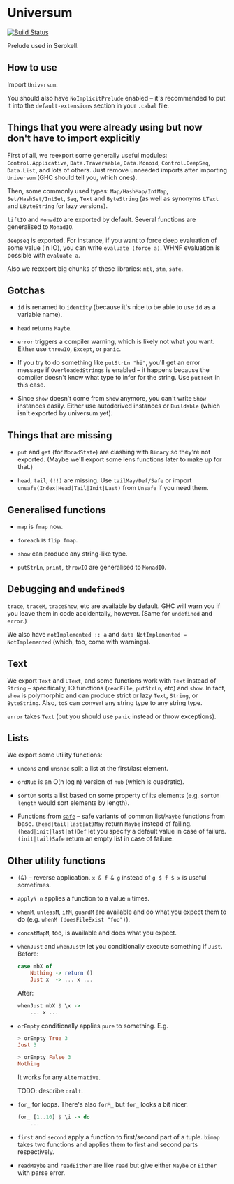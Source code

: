 Universum
=========

[![Build Status](https://travis-ci.org/serokell/universum.svg?branch=master)](https://travis-ci.org/serokell/universum)

Prelude used in Serokell.


How to use
----------

Import `Universum`.

You should also have `NoImplicitPrelude` enabled – it's recommended to put it into the `default-extensions` section in your `.cabal` file.


Things that you were already using but now don't have to import explicitly
--------------------------------------------------------------------------

First of all, we reexport some generally useful modules: `Control.Applicative`, `Data.Traversable`, `Data.Monoid`, `Control.DeepSeq`, `Data.List`, and lots of others. Just remove unneeded imports after importing `Universum` (GHC should tell you, which ones).

Then, some commonly used types: `Map/HashMap/IntMap`, `Set/HashSet/IntSet`, `Seq`, `Text` and `ByteString` (as well as synonyms `LText` and `LByteString` for lazy versions).

`liftIO` and `MonadIO` are exported by default. Several functions are generalised to `MonadIO`.

`deepseq` is exported. For instance, if you want to force deep evaluation of some value (in IO), you can write `evaluate (force a)`. WHNF evaluation is possible with `evaluate a`.

Also we reexport big chunks of these libraries: `mtl`, `stm`, `safe`.


Gotchas
-------

* `id` is renamed to `identity` (because it's nice to be able to use `id` as a variable name).

* `head` returns `Maybe`.

* `error` triggers a compiler warning, which is likely not what you want. Either use `throwIO`, `Except`, or `panic`.

* If you try to do something like `putStrLn "hi"`, you'll get an error message if `OverloadedStrings` is enabled – it happens because the compiler doesn't know what type to infer for the string. Use `putText` in this case.

* Since `show` doesn't come from `Show` anymore, you can't write `Show` instances easily. Either use autoderived instances or `Buildable` (which isn't exported by universum yet).


Things that are missing
-----------------------

* `put` and `get` (for `MonadState`) are clashing with `Binary` so they're not exported. (Maybe we'll export some lens functions later to make up for that.)

* `head`, `tail`, `(!!)` are missing. Use `tailMay/Def/Safe` or import `unsafe(Index|Head|Tail|Init|Last)` from `Unsafe` if you need them.


Generalised functions
---------------------

* `map` is `fmap` now.

* `foreach` is `flip fmap`.

* `show` can produce any string-like type.

* `putStrLn`, `print`, `throwIO` are generalised to `MonadIO`.


Debugging and `undefined`s
--------------------------

`trace`, `traceM`, `traceShow`, etc are available by default. GHC will warn you if you leave them in code accidentally, however. (Same for `undefined` and `error`.)

We also have `notImplemented :: a` and `data NotImplemented = NotImplemented` (which, too, come with warnings).


Text
----

We export `Text` and `LText`, and some functions work with `Text` instead of `String` – specifically, IO functions (`readFile`, `putStrLn`, etc) and `show`. In fact, `show` is polymorphic and can produce strict or lazy `Text`, `String`, or `ByteString`. Also, `toS` can convert any string type to any string type.

`error` takes `Text` (but you should use `panic` instead or throw exceptions).


Lists
-----

We export some utility functions:

* `uncons` and `unsnoc` split a list at the first/last element.

* `ordNub` is an O(n log n) version of `nub` (which is quadratic).

* `sortOn` sorts a list based on some property of its elements (e.g. `sortOn length` would sort elements by length).

* Functions from [`safe`](https://hackage.haskell.org/package/safe) – safe variants of common list/`Maybe` functions from base. `(head|tail|last|at)May` return `Maybe` instead of failing. `(head|init|last|at)Def` let you specify a default value in case of failure. `(init|tail)Safe` return an empty list in case of failure.


Other utility functions
-----------------------

* `(&)` – reverse application. `x & f & g` instead of `g $ f $ x` is useful sometimes.

* `applyN n` applies a function to a value `n` times.

* `whenM`, `unlessM`, `ifM`, `guardM` are available and do what you expect them to do (e.g. `whenM (doesFileExist "foo")`).

* `concatMapM`, too, is available and does what you expect.

* `whenJust` and `whenJustM` let you conditionally execute something if `Just`. Before:

  ```haskell
  case mbX of
      Nothing -> return ()
      Just x  -> ... x ...
  ```

  After:

  ```haskell
  whenJust mbX $ \x ->
      ... x ...
  ```

* `orEmpty` conditionally applies `pure` to something. E.g.

  ```haskell
  > orEmpty True 3
  Just 3
  
  > orEmpty False 3
  Nothing
  ```
  
  It works for any `Alternative`.
  
  TODO: describe `orAlt`.

* `for_` for loops. There's also `forM_` but `for_` looks a bit nicer.

  ```haskell
  for_ [1..10] $ \i -> do
      ...
  ```
  
* `first` and `second` apply a function to first/second part of a tuple. `bimap` takes two functions and applies them to first and second parts respectively.
  
* `readMaybe` and `readEither` are like `read` but give either `Maybe` or `Either` with parse error.
